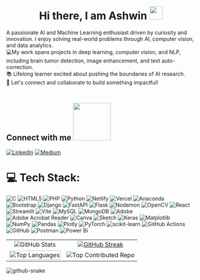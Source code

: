<h1 align="center"> Hi there, I am Ashwin <img src = "https://raw.githubusercontent.com/MartinHeinz/MartinHeinz/master/wave.gif" width = 35px> </h1>

A passionate AI and Machine Learning enthusiast driven by curiosity and innovation. I enjoy solving real-world problems through AI, computer vision, and data analytics.<br>💻My work spans projects in deep learning, computer vision, and NLP, including brain tumor detection, image enhancement, and text auto-correction.<br>📚 Lifelong learner excited about pushing the boundaries of AI research.<br>🌱 Let's connect and collaborate to build something impactful!<br><br>


<h2> Connect with me <img src='https://raw.githubusercontent.com/ShahriarShafin/ShahriarShafin/main/Assets/handshake.gif' width="100px"> </h2>

[![LinkedIn](https://img.shields.io/badge/LinkedIn-%230077B5.svg?logo=linkedin&logoColor=white)](https://www.linkedin.com/in/ashwin-raju/) [![Medium](https://img.shields.io/badge/Medium-12100E?logo=medium&logoColor=white)](https://medium.com/@https://medium.com/@211501016) 

# 💻 Tech Stack:
![C](https://img.shields.io/badge/c-%2300599C.svg?style=flat&logo=c&logoColor=white) ![HTML5](https://img.shields.io/badge/html5-%23E34F26.svg?style=flat&logo=html5&logoColor=white) ![PHP](https://img.shields.io/badge/php-%23777BB4.svg?style=flat&logo=php&logoColor=white) ![Python](https://img.shields.io/badge/python-3670A0?style=flat&logo=python&logoColor=ffdd54) ![Netlify](https://img.shields.io/badge/netlify-%23000000.svg?style=flat&logo=netlify&logoColor=#00C7B7) ![Vercel](https://img.shields.io/badge/vercel-%23000000.svg?style=flat&logo=vercel&logoColor=white) ![Anaconda](https://img.shields.io/badge/Anaconda-%2344A833.svg?style=flat&logo=anaconda&logoColor=white) ![Bootstrap](https://img.shields.io/badge/bootstrap-%238511FA.svg?style=flat&logo=bootstrap&logoColor=white) ![Django](https://img.shields.io/badge/django-%23092E20.svg?style=flat&logo=django&logoColor=white) ![FastAPI](https://img.shields.io/badge/FastAPI-005571?style=flat&logo=fastapi) ![Flask](https://img.shields.io/badge/flask-%23000.svg?style=flat&logo=flask&logoColor=white) ![Nodemon](https://img.shields.io/badge/NODEMON-%23323330.svg?style=flat&logo=nodemon&logoColor=%BBDEAD) ![OpenCV](https://img.shields.io/badge/opencv-%23white.svg?style=flat&logo=opencv&logoColor=white) ![React](https://img.shields.io/badge/react-%2320232a.svg?style=flat&logo=react&logoColor=%2361DAFB) ![Streamlit](https://img.shields.io/badge/Streamlit-%23FE4B4B.svg?style=flat&logo=streamlit&logoColor=white) ![Vite](https://img.shields.io/badge/vite-%23646CFF.svg?style=flat&logo=vite&logoColor=white) ![MySQL](https://img.shields.io/badge/mysql-4479A1.svg?style=flat&logo=mysql&logoColor=white) ![MongoDB](https://img.shields.io/badge/MongoDB-%234ea94b.svg?style=flat&logo=mongodb&logoColor=white) ![Adobe](https://img.shields.io/badge/adobe-%23FF0000.svg?style=flat&logo=adobe&logoColor=white) ![Adobe Acrobat Reader](https://img.shields.io/badge/Adobe%20Acrobat%20Reader-EC1C24.svg?style=flat&logo=Adobe%20Acrobat%20Reader&logoColor=white) ![Canva](https://img.shields.io/badge/Canva-%2300C4CC.svg?style=flat&logo=Canva&logoColor=white) ![Sketch](https://img.shields.io/badge/Sketch-FFB387?style=flat&logo=sketch&logoColor=black) ![Keras](https://img.shields.io/badge/Keras-%23D00000.svg?style=flat&logo=Keras&logoColor=white) ![Matplotlib](https://img.shields.io/badge/Matplotlib-%23ffffff.svg?style=flat&logo=Matplotlib&logoColor=black) ![NumPy](https://img.shields.io/badge/numpy-%23013243.svg?style=flat&logo=numpy&logoColor=white) ![Pandas](https://img.shields.io/badge/pandas-%23150458.svg?style=flat&logo=pandas&logoColor=white) ![Plotly](https://img.shields.io/badge/Plotly-%233F4F75.svg?style=flat&logo=plotly&logoColor=white) ![PyTorch](https://img.shields.io/badge/PyTorch-%23EE4C2C.svg?style=flat&logo=PyTorch&logoColor=white) ![scikit-learn](https://img.shields.io/badge/scikit--learn-%23F7931E.svg?style=flat&logo=scikit-learn&logoColor=white) ![GitHub Actions](https://img.shields.io/badge/github%20actions-%232671E5.svg?style=flat&logo=githubactions&logoColor=white) ![GitHub](https://img.shields.io/badge/github-%23121011.svg?style=flat&logo=github&logoColor=white) ![Postman](https://img.shields.io/badge/Postman-FF6C37?style=flat&logo=postman&logoColor=white) ![Power Bi](https://img.shields.io/badge/power_bi-F2C811?style=flat&logo=powerbi&logoColor=black)


<table>
  <tr>
    <td align="center">
      <!-- GitHub Stats -->
      <img src="https://github-readme-stats.vercel.app/api?username=Ashwin-ER&theme=default&hide_border=false&include_all_commits=true&count_private=true" alt="GitHub Stats" />
    </td>
    <td align="center">
      <!-- GitHub Streak -->
      <a href="https://git.io/streak-stats">
        <img src="https://github-readme-streak-stats.herokuapp.com?user=Ashwin-ER" alt="GitHub Streak" />
      </a>
    </td>
  </tr>
  <tr>
    <td align="center">
      <!-- Top Languages: Make it fit the cell edges -->
      <img src="https://github-readme-stats.vercel.app/api/top-langs/?username=Ashwin-ER&theme=default&hide_border=false&include_all_commits=true&count_private=true&layout=compact" 
           alt="Top Languages" style="width:100%; max-width:100%;" />
    </td>
    <td align="center">
      <!-- Top Contributed Repo -->
      <img src="https://github-contributor-stats.vercel.app/api?username=Ashwin-ER&limit=5&theme=dark&combine_all_yearly_contributions=true" alt="Top Contributed Repo" />
    </td>
  </tr>
</table>


<picture>
  <source media="(prefers-color-scheme: dark)" srcset="https://raw.githubusercontent.com/tobiasmeyhoefer/tobiasmeyhoefer/output/github-snake-dark.svg" />
  <source media="(prefers-color-scheme: light)" srcset="https://raw.githubusercontent.com/tobiasmeyhoefer/tobiasmeyhoefer/output/github-snake.svg" />
  <img alt="github-snake" src="https://raw.githubusercontent.com/tobiasmeyhoefer/tobiasmeyhoefer/output/github-snake.svg" />
</picture>


